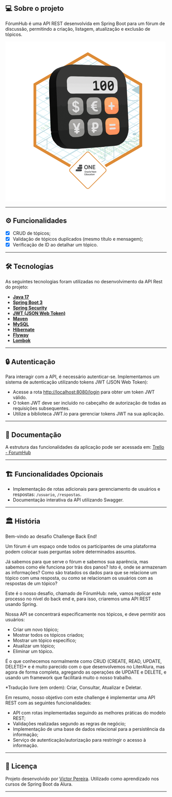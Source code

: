 ## 💻 Sobre o projeto

FórumHub é uma API REST desenvolvida em Spring Boot para um fórum de discussão, permitindo a criação, listagem, atualização e exclusão de tópicos.
<div><img src="https://github.com/Victups/Conversor-de-Moedas/blob/main/Badge-Conversor.png"></div>

---

## ⚙️ Funcionalidades

- [x] CRUD de tópicos;
- [x] Validação de tópicos duplicados (mesmo título e mensagem);
- [x] Verificação de ID ao detalhar um tópico.

---

## 🛠 Tecnologias

As seguintes tecnologias foram utilizadas no desenvolvimento da API Rest do projeto:

- **[Java 17](https://www.oracle.com/java)**
- **[Spring Boot 3](https://spring.io/projects/spring-boot)**
- **[Spring Security](https://spring.io/projects/spring-security)**
- **[JWT (JSON Web Token)](https://jwt.io)**
- **[Maven](https://maven.apache.org)**
- **[MySQL](https://www.mysql.com)**
- **[Hibernate](https://hibernate.org)**
- **[Flyway](https://flywaydb.org)**
- **[Lombok](https://projectlombok.org)**

---

## 🔒 Autenticação

Para interagir com a API, é necessário autenticar-se. Implementamos um sistema de autenticação utilizando tokens JWT (JSON Web Token):

- Acesse a rota [http://localhost:8080/login](http://localhost:8080/login) para obter um token JWT válido.
- O token JWT deve ser incluído no cabeçalho de autorização de todas as requisições subsequentes.
- Utilize a biblioteca JWT.io para gerenciar tokens JWT na sua aplicação.

---

## 📄 Documentação

A estrutura das funcionalidades da aplicação pode ser acessada em: [Trello - ForumHub](https://trello.com/b/OKIUKgxe/alura-f%C3%B3rum-challenge-one-sprint-01)

---

## 🏗️ Funcionalidades Opcionais

- Implementação de rotas adicionais para gerenciamento de usuários e respostas: `/usuario`, `/respostas`.
- Documentação interativa da API utilizando Swagger.

---

## 🏛️ História

Bem-vindo ao desafio Challenge Back End!

Um fórum é um espaço onde todos os participantes de uma plataforma podem colocar suas perguntas sobre determinados assuntos.

Já sabemos para que serve o fórum e sabemos sua aparência, mas sabemos como ele funciona por trás dos panos? Isto é, onde se armazenam as informações? Como são tratados os dados para que se relacione um tópico com uma resposta, ou como se relacionam os usuários com as respostas de um tópico?

Este é o nosso desafio, chamado de FórumHub: nele, vamos replicar este processo no nível do back end e, para isso, criaremos uma API REST usando Spring.

Nossa API se concentrará especificamente nos tópicos, e deve permitir aos usuários:

- Criar um novo tópico;
- Mostrar todos os tópicos criados;
- Mostrar um tópico específico;
- Atualizar um tópico;
- Eliminar um tópico.

É o que conhecemos normalmente como CRUD (CREATE, READ, UPDATE, DELETE)* e é muito parecido com o que desenvolvemos no LiterAlura, mas agora de forma completa, agregando as operações de UPDATE e DELETE, e usando um framework que facilitará muito o nosso trabalho.

*Tradução livre (em ordem): Criar, Consultar, Atualizar e Deletar.

Em resumo, nosso objetivo com este challenge é implementar uma API REST com as seguintes funcionalidades:

- API com rotas implementadas seguindo as melhores práticas do modelo REST;
- Validações realizadas segundo as regras de negócio;
- Implementação de uma base de dados relacional para a persistência da informação;
- Serviço de autenticação/autorização para restringir o acesso à informação.

---

## 📝 Licença

Projeto desenvolvido por [Victor Pereira](https://github.com/Victups). Utilizado como aprendizado nos cursos de Spring Boot da Alura.

---
